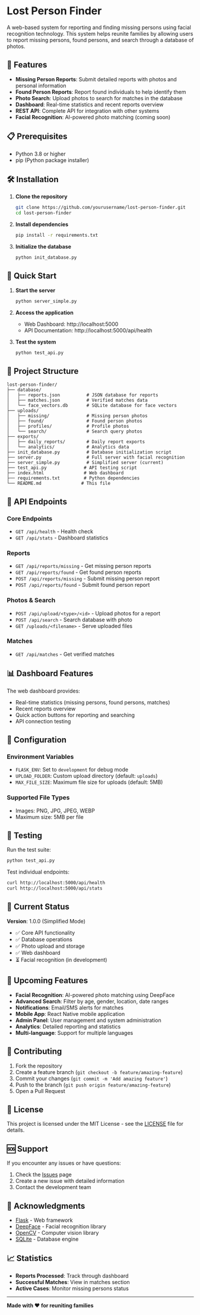 # Lost Person Finder

A web-based system for reporting and finding missing persons using facial recognition technology. This system helps reunite families by allowing users to report missing persons, found persons, and search through a database of photos.

## 🚀 Features

- **Missing Person Reports**: Submit detailed reports with photos and personal information
- **Found Person Reports**: Report found individuals to help identify them
- **Photo Search**: Upload photos to search for matches in the database
- **Dashboard**: Real-time statistics and recent reports overview
- **REST API**: Complete API for integration with other systems
- **Facial Recognition**: AI-powered photo matching (coming soon)

## 📋 Prerequisites

- Python 3.8 or higher
- pip (Python package installer)

## 🛠️ Installation

1. **Clone the repository**
   ```bash
   git clone https://github.com/yourusername/lost-person-finder.git
   cd lost-person-finder
   ```

2. **Install dependencies**
   ```bash
   pip install -r requirements.txt
   ```

3. **Initialize the database**
   ```bash
   python init_database.py
   ```

## 🚀 Quick Start

1. **Start the server**
   ```bash
   python server_simple.py
   ```

2. **Access the application**
   - Web Dashboard: http://localhost:5000
   - API Documentation: http://localhost:5000/api/health

3. **Test the system**
   ```bash
   python test_api.py
   ```

## 📁 Project Structure

```
lost-person-finder/
├── database/
│   ├── reports.json          # JSON database for reports
│   ├── matches.json          # Verified matches data
│   └── face_vectors.db       # SQLite database for face vectors
├── uploads/
│   ├── missing/              # Missing person photos
│   ├── found/                # Found person photos
│   ├── profiles/             # Profile photos
│   └── search/               # Search query photos
├── exports/
│   ├── daily_reports/        # Daily report exports
│   └── analytics/            # Analytics data
├── init_database.py          # Database initialization script
├── server.py                 # Full server with facial recognition
├── server_simple.py          # Simplified server (current)
├── test_api.py              # API testing script
├── index.html               # Web dashboard
├── requirements.txt         # Python dependencies
└── README.md               # This file
```

## 🔌 API Endpoints

### Core Endpoints
- `GET /api/health` - Health check
- `GET /api/stats` - Dashboard statistics

### Reports
- `GET /api/reports/missing` - Get missing person reports
- `GET /api/reports/found` - Get found person reports
- `POST /api/reports/missing` - Submit missing person report
- `POST /api/reports/found` - Submit found person report

### Photos & Search
- `POST /api/upload/<type>/<id>` - Upload photos for a report
- `POST /api/search` - Search database with photo
- `GET /uploads/<filename>` - Serve uploaded files

### Matches
- `GET /api/matches` - Get verified matches

## 📊 Dashboard Features

The web dashboard provides:
- Real-time statistics (missing persons, found persons, matches)
- Recent reports overview
- Quick action buttons for reporting and searching
- API connection testing

## 🔧 Configuration

### Environment Variables
- `FLASK_ENV`: Set to `development` for debug mode
- `UPLOAD_FOLDER`: Custom upload directory (default: `uploads`)
- `MAX_FILE_SIZE`: Maximum file size for uploads (default: 5MB)

### Supported File Types
- Images: PNG, JPG, JPEG, WEBP
- Maximum size: 5MB per file

## 🧪 Testing

Run the test suite:
```bash
python test_api.py
```

Test individual endpoints:
```bash
curl http://localhost:5000/api/health
curl http://localhost:5000/api/stats
```

## 🚧 Current Status

**Version**: 1.0.0 (Simplified Mode)
- ✅ Core API functionality
- ✅ Database operations
- ✅ Photo upload and storage
- ✅ Web dashboard
- ⏳ Facial recognition (in development)

## 🔮 Upcoming Features

- **Facial Recognition**: AI-powered photo matching using DeepFace
- **Advanced Search**: Filter by age, gender, location, date ranges
- **Notifications**: Email/SMS alerts for matches
- **Mobile App**: React Native mobile application
- **Admin Panel**: User management and system administration
- **Analytics**: Detailed reporting and statistics
- **Multi-language**: Support for multiple languages

## 🤝 Contributing

1. Fork the repository
2. Create a feature branch (`git checkout -b feature/amazing-feature`)
3. Commit your changes (`git commit -m 'Add amazing feature'`)
4. Push to the branch (`git push origin feature/amazing-feature`)
5. Open a Pull Request

## 📝 License

This project is licensed under the MIT License - see the [LICENSE](LICENSE) file for details.

## 🆘 Support

If you encounter any issues or have questions:
1. Check the [Issues](https://github.com/yourusername/lost-person-finder/issues) page
2. Create a new issue with detailed information
3. Contact the development team

## 🙏 Acknowledgments

- [Flask](https://flask.palletsprojects.com/) - Web framework
- [DeepFace](https://github.com/serengil/deepface) - Facial recognition library
- [OpenCV](https://opencv.org/) - Computer vision library
- [SQLite](https://www.sqlite.org/) - Database engine

## 📈 Statistics

- **Reports Processed**: Track through dashboard
- **Successful Matches**: View in matches section
- **Active Cases**: Monitor missing persons status

---

**Made with ❤️ for reuniting families**